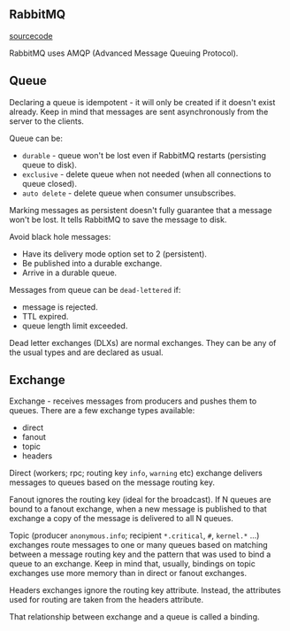 RabbitMQ
-

[sourcecode](https://github.com/rabbitinaction/sourcecode)

RabbitMQ uses AMQP (Advanced Message Queuing Protocol).

## Queue

Declaring a queue is idempotent - it will only be created if it doesn't exist already.
Keep in mind that messages are sent asynchronously from the server to the clients.

Queue can be:
* `durable` - queue won't be lost even if RabbitMQ restarts (persisting queue to disk).
* `exclusive` - delete queue when not needed (when all connections to queue closed).
* `auto delete` - delete queue when consumer unsubscribes.

Marking messages as persistent doesn't fully guarantee that a message won't be lost.
It tells RabbitMQ to save the message to disk.

Avoid black hole messages:
* Have its delivery mode option set to 2 (persistent).
* Be published into a durable exchange.
* Arrive in a durable queue.

Messages from queue can be `dead-lettered` if:
* message is rejected.
* TTL expired.
* queue length limit exceeded.

Dead letter exchanges (DLXs) are normal exchanges.
They can be any of the usual types and are declared as usual.

## Exchange

Exchange - receives messages from producers and pushes them to queues.
There are a few exchange types available:
* direct
* fanout
* topic
* headers

Direct (workers; rpc; routing key `info`, `warning` etc) exchange
delivers messages to queues based on the message routing key.

Fanout ignores the routing key (ideal for the broadcast).
If N queues are bound to a fanout exchange, when a new message is published to that exchange
a copy of the message is delivered to all N queues. 

Topic (producer `anonymous.info`; recipient `*.critical`, `#`, `kernel.*` ...) exchanges
route messages to one or many queues
based on matching between a message routing key
and the pattern that was used to bind a queue to an exchange.
Keep in mind that, usually, bindings on topic exchanges use more memory than in direct or fanout exchanges.

Headers exchanges ignore the routing key attribute.
Instead, the attributes used for routing are taken from the headers attribute.

That relationship between exchange and a queue is called a binding.
